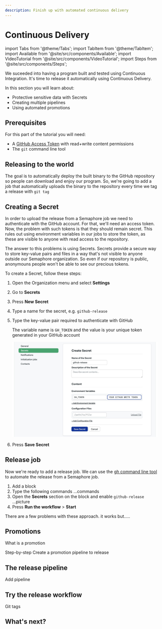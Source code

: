 ```yaml
---
description: Finish up with automated continuous delivery
---
```


# Continuous Delivery

import Tabs from '@theme/Tabs';
import TabItem from '@theme/TabItem';
import Available from '@site/src/components/Available';
import VideoTutorial from '@site/src/components/VideoTutorial';
import Steps from '@site/src/components/Steps';

We suceeded into having a program built and tested using Continuous Integration. It's time to release it automatically using Continuous Delivery.

In this section you will learn about:

- Protective sensitive data with Secrets
- Creating multiple pipelines
- Using automated promotions

## Prerequisites

For this part of the tutorial you will need:

- A [GitHub Access Token](https://github.com/settings/tokens) with read+write content permissions
- The `git` command line tool

## Releasing to the world

The goal is to automatically deploy the built binary to the GitHub repository so people can download and enjoy our program. So, we're going to add a job that automatically uploads the binary to the repository every time we tag a release with `git tag`

## Creating a Secret

In order to upload the release from a Semaphore job we need to authenticate with the GitHub account. For that, we'll need an access token. Now, the problem with such tokens is that they should remain secret. This rules out using environment variables in our jobs to store the token, as these are visible to anyone with read access to the repository.

The answer to this problems is using Secrets. Secrets provide a secure way to store key-value pairs and files in a way that's not visible to anyone outside our Semaphore organization. So even if our repository is public, anonymouns people won't be able to see our precious tokens.

To create a Secret, follow these steps:

<Steps>

1. Open the Organization menu and select **Settings**
2. Go to **Secrets**
3. Press **New Secret**
4. Type a name for the secret, e.g. `github-release`
5. Type the key-value pair required to authenticate with GitHub

    The variable name is `GH_TOKEN` and the value is your unique token generated in your GitHub account

    ![Creating a secret](./img/create-secret.jpg)

6. Press **Save Secret**

</Steps>

## Release job

Now we're ready to add a release job. We can use the [gh command line tool](https://cli.github.com/) to automate the release from a Semaphore job.

<Steps>

1. Add a block
2. Type the following commands ...commands
3. Open the **Secrets** section on the block and enable `github-release` ...picture
4. Press **Run the workflow** > **Start**

</Steps>

There are a few problems with these approach. it works but.....

## Promotions

What is a promotion

Step-by-step
Create a promotion pipeline to release

## The release pipeline

Add pipeline

## Try the release workflow

Git tags

## What's next?